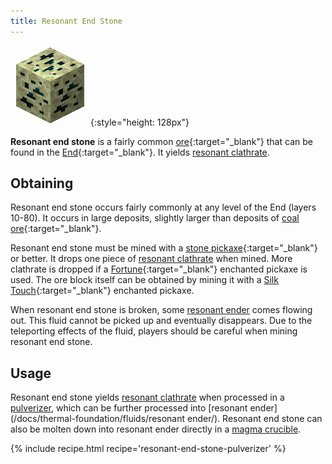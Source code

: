 ```yaml
---
title: Resonant End Stone
---
```


![Resonant End Stone](/assets/images/thermal-foundation/ore-fluid-ender.png){:style="height: 128px"}


**Resonant end stone** is a fairly common
[ore](https://minecraft.gamepedia.com/Ore){:target="_blank"} that can be found
in the [End](https://minecraft.gamepedia.com/The_End){:target="_blank"}. It
yields [resonant
clathrate](/docs/thermal-foundation/materials/resonant-clathrate/).


Obtaining
---------
Resonant end stone occurs fairly commonly at any level of the End (layers
10-80). It occurs in large deposits, slightly larger than deposits of [coal
ore](https://minecraft.gamepedia.com/Coal_Ore){:target="_blank"}.

Resonant end stone must be mined with a [stone
pickaxe](https://minecraft.gamepedia.com/Pickaxe){:target="_blank"} or better.
It drops one piece of [resonant
clathrate](/docs/thermal-foundation/materials/resonant-clathrate/) when mined.
More clathrate is dropped if a
[Fortune](https://minecraft.gamepedia.com/Fortune){:target="_blank"} enchanted
pickaxe is used. The ore block itself can be obtained by mining it with a [Silk
Touch](https://minecraft.gamepedia.com/Silk_Touch){:target="_blank"} enchanted
pickaxe.

When resonant end stone is broken, some [resonant
ender](/docs/thermal-foundation/fluids/resonant-ender/) comes flowing out. This
fluid cannot be picked up and eventually disappears. Due to the teleporting
effects of the fluid, players should be careful when mining resonant end stone.


Usage
-----
Resonant end stone yields [resonant
clathrate](/docs/thermal-foundation/materials/resonant-clathrate/) when
processed in a [pulverizer](/docs/thermal-expansion/machines/pulverizer/), which
can be further processed into [resonant
ender](/docs/thermal-foundation/fluids/resonant ender/). Resonant end stone can
also be molten down into resonant ender directly in a [magma
crucible](/docs/thermal-expansion/machines/magma-crucible/).

<div>
{% include recipe.html recipe='resonant-end-stone-pulverizer' %}
</div>

<!--
recipes:
  - magma crucible (4000 RF) -> 1000 mb resonant ender
-->
